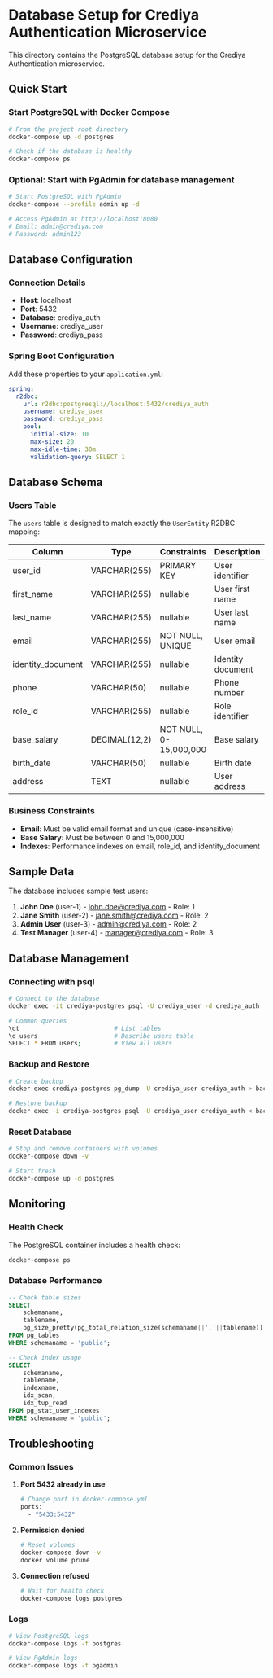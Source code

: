 # Database Setup for Crediya Authentication Microservice

This directory contains the PostgreSQL database setup for the Crediya Authentication microservice.

## Quick Start

### Start PostgreSQL with Docker Compose

```bash
# From the project root directory
docker-compose up -d postgres

# Check if the database is healthy
docker-compose ps
```

### Optional: Start with PgAdmin for database management

```bash
# Start PostgreSQL with PgAdmin
docker-compose --profile admin up -d

# Access PgAdmin at http://localhost:8080
# Email: admin@crediya.com
# Password: admin123
```

## Database Configuration

### Connection Details
- **Host**: localhost
- **Port**: 5432
- **Database**: crediya_auth
- **Username**: crediya_user
- **Password**: crediya_pass

### Spring Boot Configuration
Add these properties to your `application.yml`:

```yaml
spring:
  r2dbc:
    url: r2dbc:postgresql://localhost:5432/crediya_auth
    username: crediya_user
    password: crediya_pass
    pool:
      initial-size: 10
      max-size: 20
      max-idle-time: 30m
      validation-query: SELECT 1
```

## Database Schema

### Users Table
The `users` table is designed to match exactly the `UserEntity` R2DBC mapping:

| Column | Type | Constraints | Description |
|--------|------|-------------|-------------|
| user_id | VARCHAR(255) | PRIMARY KEY | User identifier |
| first_name | VARCHAR(255) | nullable | User first name |
| last_name | VARCHAR(255) | nullable | User last name |
| email | VARCHAR(255) | NOT NULL, UNIQUE | User email |
| identity_document | VARCHAR(255) | nullable | Identity document |
| phone | VARCHAR(50) | nullable | Phone number |
| role_id | VARCHAR(255) | nullable | Role identifier |
| base_salary | DECIMAL(12,2) | NOT NULL, 0-15,000,000 | Base salary |
| birth_date | VARCHAR(50) | nullable | Birth date |
| address | TEXT | nullable | User address |

### Business Constraints
- **Email**: Must be valid email format and unique (case-insensitive)
- **Base Salary**: Must be between 0 and 15,000,000
- **Indexes**: Performance indexes on email, role_id, and identity_document

## Sample Data

The database includes sample test users:

1. **John Doe** (user-1) - john.doe@crediya.com - Role: 1
2. **Jane Smith** (user-2) - jane.smith@crediya.com - Role: 2  
3. **Admin User** (user-3) - admin@crediya.com - Role: 2
4. **Test Manager** (user-4) - manager@crediya.com - Role: 3

## Database Management

### Connecting with psql
```bash
# Connect to the database
docker exec -it crediya-postgres psql -U crediya_user -d crediya_auth

# Common queries
\dt                          # List tables
\d users                     # Describe users table
SELECT * FROM users;         # View all users
```

### Backup and Restore
```bash
# Create backup
docker exec crediya-postgres pg_dump -U crediya_user crediya_auth > backup.sql

# Restore backup
docker exec -i crediya-postgres psql -U crediya_user crediya_auth < backup.sql
```

### Reset Database
```bash
# Stop and remove containers with volumes
docker-compose down -v

# Start fresh
docker-compose up -d postgres
```

## Monitoring

### Health Check
The PostgreSQL container includes a health check:
```bash
docker-compose ps
```

### Database Performance
```sql
-- Check table sizes
SELECT 
    schemaname,
    tablename,
    pg_size_pretty(pg_total_relation_size(schemaname||'.'||tablename)) as size
FROM pg_tables 
WHERE schemaname = 'public';

-- Check index usage
SELECT 
    schemaname,
    tablename,
    indexname,
    idx_scan,
    idx_tup_read
FROM pg_stat_user_indexes 
WHERE schemaname = 'public';
```

## Troubleshooting

### Common Issues

1. **Port 5432 already in use**
   ```bash
   # Change port in docker-compose.yml
   ports:
     - "5433:5432"
   ```

2. **Permission denied**
   ```bash
   # Reset volumes
   docker-compose down -v
   docker volume prune
   ```

3. **Connection refused**
   ```bash
   # Wait for health check
   docker-compose logs postgres
   ```

### Logs
```bash
# View PostgreSQL logs
docker-compose logs -f postgres

# View PgAdmin logs  
docker-compose logs -f pgadmin
```